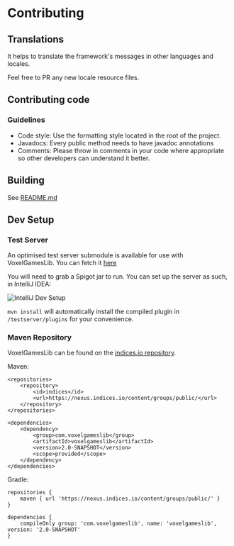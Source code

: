 # Contributing

## Translations

It helps to translate the framework's messages in other languages and locales.

Feel free to PR any new locale resource files.

## Contributing code

### Guidelines

* Code style: Use the formatting style located in the root of the project.
* Javadocs: Every public method needs to have javadoc annotations
* Comments: Please throw in comments in your code where appropriate so other developers can understand it better.

## Building

See [README.md](README.md)

## Dev Setup

### Test Server

An optimised test server submodule is available for use with VoxelGamesLib. You can fetch it [here](https://github.com/VoxelGamesLib/testserver)

You will need to grab a Spigot jar to run. You can set up the server as such, in IntelliJ IDEA:

![IntelliJ Dev Setup](https://i.imgur.com/GTxsHjO.png)

`mvn install` will automatically install the compiled plugin in `/testserver/plugins` for your convenience.

### Maven Repository

VoxelGamesLib can be found on the [indices.io repository](https://nexus.indices.io).

Maven:
```
<repositories>
    <repository>
        <id>indices</id>
        <url>https://nexus.indices.io/content/groups/public/</url>
    </repository>
</repositories>

<dependencies>
    <dependency>
        <group>com.voxelgameslib</group>
        <artifactId>voxelgameslib</artifactId>
        <version>2.0-SNAPSHOT</version>
        <scope>provided</scope>
    </dependency>
</dependencies>
```

Gradle:
```
repositories {
    maven { url 'https://nexus.indices.io/content/groups/public/' }
}

dependencies {
    compileOnly group: 'com.voxelgameslib', name: 'voxelgameslib', version: '2.0-SNAPSHOT'
}
```
